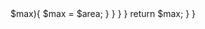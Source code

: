 <?php
class Solution {

    /**
     * @param Integer[][] $points
     * @return Float
     */
    function largestTriangleArea($points) {
        $pointAmount = count($points);
        $max = -1;
        for($i=0;$i<=$pointAmount;$i++){
            for($j=$i+1;$j<$pointAmount;$j++){
                for($k=$j+1;$k<$pointAmount;$k++){
                    $p1 = $points[$i];
                    $p2 = $points[$j];
                    $p3 = $points[$k];
                    $area = abs($p1[0]*$p2[1]+$p2[0]*$p3[1]+$p3[0]*$p1[1]-$p1[0]*$p3[1]-$p2[0]*$p1[1]-$p3[0]*$p2[1])/2;
                    if($area>$max){
                        $max = $area;
                    }
                }
            }
        }
        return $max;
    }
}
